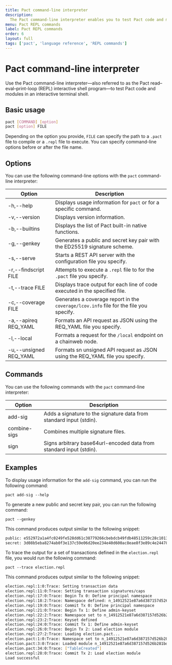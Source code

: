 ```yaml
---
title: Pact command-line interpreter
description:
  The Pact command-line interpreter enables you to test Pact code and modules in an interactive terminal shell.
menu: Pact REPL commands
label: Pact REPL commands
order: 6
layout: full
tags: ['pact', 'language reference', 'REPL commands']
---
```


# Pact command-line interpreter

Use the Pact command-line interpreter—also referred to as the Pact read–eval–print-loop (REPL) interactive shell program—to test Pact code and modules in an interactive terminal shell.

## Basic usage

```bash
pact [COMMAND] [option]
pact [option] FILE
```

Depending on the option you provide, `FILE` can specify the path to a `.pact` file to compile or a `.repl` file to execute.
You can specify command-line options before or after the file name.

## Options

You can use the following command-line options with the `pact` command-line interpreter:

| Option | Description
| ------ | -----------
| -h,--help | Displays usage information for `pact` or for a specific command.
| -v,--version | Displays version information.
| -b,--builtins | Displays the list of Pact built-in native functions.
| -g,--genkey  | Generates a public and secret key pair with the ED25519 signature scheme.
| -s,--serve <config> | Starts a REST API server with the configuration file you specify.
| -r,--findscript FILE | Attempts to execute a `.repl` file to for the `.pact` file you specify.
| -t,--trace FILE | Displays trace output for each line of code executed in the specified file.
| -c,--coverage FILE | Generates a coverage report in the `coverage/lcov.info` file for the file you specify.
| -a,--apireq REQ_YAML | Formats an API request as JSON using the REQ_YAML file you specify.
| -l,--local | Formats a request for the `/local` endpoint on a chainweb node.
| -u,--unsigned REQ_YAML | Formats sn unsigned API request as JSON using the REQ_YAML file you specify.

## Commands

You can use the following commands with the `pact` command-line interpreter:

| Option | Description
| ------ | -----------
| add-sig | Adds a signature to the signature data from standard input (stdin).
| combine-sigs | Combines multiple signature files.
| sign | Signs arbitrary base64url-encoded data from standard input (stdin).

## Examples

To display usage information for the `add-sig` command, you can run the following command:

```pact
pact add-sig --help
```

To generate a new public and secret key pair, you can run the following command:

```pact
pact --genkey
```

This command produces output similar to the following snippet:

```bash
public: e552972a1a4fc0249fe528dd61c38779266cbebdcb49fdb48511259c28c1013c
secret: 3d08b5eba8274ab0f3e137c59e06d20ee234e40d600ac8eae8f3e89c4e24478a
```

To trace the output for a set of transactions defined in the `election.repl` file, you would run the following command:

```pact
pact --trace election.repl
```

This command produces output similar to the following snippet:

```bash
election.repl:1:0:Trace: Setting transaction data
election.repl:11:0:Trace: Setting transaction signatures/caps
election.repl:17:0:Trace: Begin Tx 0: Define principal namespace
election.repl:18:2:Trace: Namespace defined: n_14912521e87a6d387157d526b281bde8422371d1
election.repl:19:0:Trace: Commit Tx 0: Define principal namespace
election.repl:21:0:Trace: Begin Tx 1: Define admin-keyset
election.repl:22:2:Trace: Namespace set to n_14912521e87a6d387157d526b281bde8422371d1
election.repl:23:2:Trace: Keyset defined
election.repl:24:0:Trace: Commit Tx 1: Define admin-keyset
election.repl:26:0:Trace: Begin Tx 2: Load election module
election.repl:27:2:Trace: Loading election.pact...
election.pact:1:0:Trace: Namespace set to n_14912521e87a6d387157d526b281bde8422371d1
election.pact:3:0:Trace: Loaded module n_14912521e87a6d387157d526b281bde8422371d1.election, hash t1hO-iYUQ3XWHOekZXRruuJYpSFN3ejj1TTMKfiEoko
election.pact:34:0:Trace: ["TableCreated"]
election.repl:28:0:Trace: Commit Tx 2: Load election module
Load successful
```

